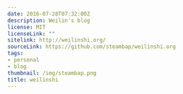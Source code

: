 ```yaml
---
date: 2016-07-28T07:32:00Z
description: Weilin's blog
license: MIT
licenseLink: ""
sitelink: http://weilinshi.org/
sourceLink: https://github.com/steambap/weilinshi.org
tags:
- personal
- blog
thumbnail: /img/steambap.png
title: weilinshi
---
```

